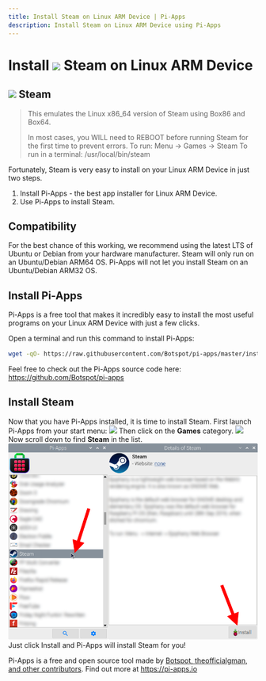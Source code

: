 ```yaml
---
title: Install Steam on Linux ARM Device | Pi-Apps
description: Install Steam on Linux ARM Device using Pi-Apps
---
```

<div class="simple-install-content content">

# Install <img src="/img/app-icons/Steam/icon-64.png" height=24> Steam on Linux ARM Device

## <img src="/img/app-icons/Steam/icon-64.png"> Steam
> This emulates the Linux x86_64 version of Steam using Box86 and Box64.
> 
> In most cases, you WILL need to REBOOT before running Steam for the first time to prevent errors.
> To run: Menu -> Games -> Steam
> To run in a terminal: /usr/local/bin/steam

Fortunately, Steam is very easy to install on your Linux ARM Device in just two steps.
1. Install Pi-Apps - the best app installer for Linux ARM Device.
2. Use Pi-Apps to install Steam.
</div>
<div class="simple-install-content content">

## Compatibility
For the best chance of this working, we recommend using the latest LTS of Ubuntu or Debian from your hardware manufacturer.
Steam will only run on an Ubuntu/Debian ARM64 OS. Pi-Apps will not let you install Steam on an Ubuntu/Debian ARM32 OS.
</div>
<div class="simple-install-content content">

## Install Pi-Apps

Pi-Apps is a free tool that makes it incredibly easy to install the most useful programs on your Linux ARM Device with just a few clicks.

Open a terminal and run this command to install Pi-Apps:
```bash
wget -qO- https://raw.githubusercontent.com/Botspot/pi-apps/master/install | bash
```
Feel free to check out the Pi-Apps source code here: https://github.com/Botspot/pi-apps
</div>
<div class="simple-install-content content">

## Install Steam

Now that you have Pi-Apps installed, it is time to install Steam.
First launch Pi-Apps from your start menu:
<img src="/img/start-menu.png">
Then click on the <b>Games</b> category.
<img src="/img/category-selections/Games.png">
Now scroll down to find <b>Steam</b> in the list.
<img src="/img/app-icons/Steam/app-selection.png">
Just click Install and Pi-Apps will install Steam for you!
</div>
<div class="simple-install-content content">

Pi-Apps is a free and open source tool made by [Botspot, theofficialgman, and other contributors](/about/#contributors). Find out more at https://pi-apps.io
</div>
